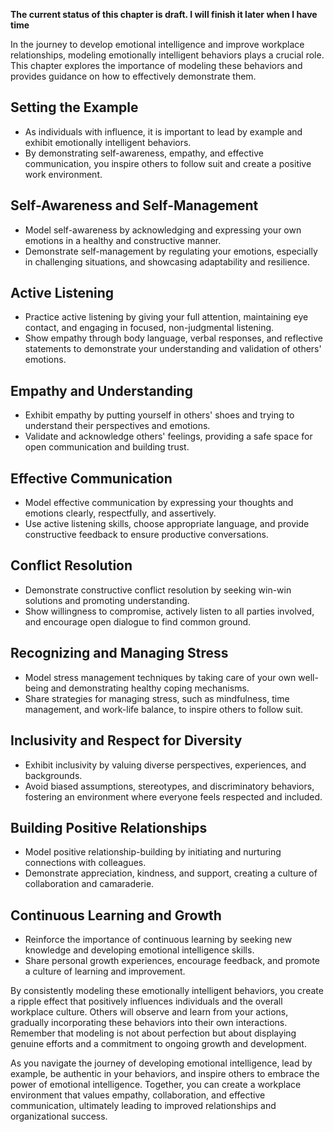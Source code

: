 **The current status of this chapter is draft. I will finish it later when I have time**

In the journey to develop emotional intelligence and improve workplace relationships, modeling emotionally intelligent behaviors plays a crucial role. This chapter explores the importance of modeling these behaviors and provides guidance on how to effectively demonstrate them.

**Setting the Example**
-----------------------

* As individuals with influence, it is important to lead by example and exhibit emotionally intelligent behaviors.
* By demonstrating self-awareness, empathy, and effective communication, you inspire others to follow suit and create a positive work environment.

**Self-Awareness and Self-Management**
--------------------------------------

* Model self-awareness by acknowledging and expressing your own emotions in a healthy and constructive manner.
* Demonstrate self-management by regulating your emotions, especially in challenging situations, and showcasing adaptability and resilience.

**Active Listening**
--------------------

* Practice active listening by giving your full attention, maintaining eye contact, and engaging in focused, non-judgmental listening.
* Show empathy through body language, verbal responses, and reflective statements to demonstrate your understanding and validation of others' emotions.

**Empathy and Understanding**
-----------------------------

* Exhibit empathy by putting yourself in others' shoes and trying to understand their perspectives and emotions.
* Validate and acknowledge others' feelings, providing a safe space for open communication and building trust.

**Effective Communication**
---------------------------

* Model effective communication by expressing your thoughts and emotions clearly, respectfully, and assertively.
* Use active listening skills, choose appropriate language, and provide constructive feedback to ensure productive conversations.

**Conflict Resolution**
-----------------------

* Demonstrate constructive conflict resolution by seeking win-win solutions and promoting understanding.
* Show willingness to compromise, actively listen to all parties involved, and encourage open dialogue to find common ground.

**Recognizing and Managing Stress**
-----------------------------------

* Model stress management techniques by taking care of your own well-being and demonstrating healthy coping mechanisms.
* Share strategies for managing stress, such as mindfulness, time management, and work-life balance, to inspire others to follow suit.

**Inclusivity and Respect for Diversity**
-----------------------------------------

* Exhibit inclusivity by valuing diverse perspectives, experiences, and backgrounds.
* Avoid biased assumptions, stereotypes, and discriminatory behaviors, fostering an environment where everyone feels respected and included.

**Building Positive Relationships**
-----------------------------------

* Model positive relationship-building by initiating and nurturing connections with colleagues.
* Demonstrate appreciation, kindness, and support, creating a culture of collaboration and camaraderie.

**Continuous Learning and Growth**
----------------------------------

* Reinforce the importance of continuous learning by seeking new knowledge and developing emotional intelligence skills.
* Share personal growth experiences, encourage feedback, and promote a culture of learning and improvement.

By consistently modeling these emotionally intelligent behaviors, you create a ripple effect that positively influences individuals and the overall workplace culture. Others will observe and learn from your actions, gradually incorporating these behaviors into their own interactions. Remember that modeling is not about perfection but about displaying genuine efforts and a commitment to ongoing growth and development.

As you navigate the journey of developing emotional intelligence, lead by example, be authentic in your behaviors, and inspire others to embrace the power of emotional intelligence. Together, you can create a workplace environment that values empathy, collaboration, and effective communication, ultimately leading to improved relationships and organizational success.
